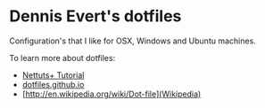 Dennis Evert's dotfiles
========

Configuration's that I like for OSX, Windows and Ubuntu machines.

To learn more about dotfiles:

* [Nettuts+ Tutorial](http://net.tutsplus.com/tutorials/tools-and-tips/setting-up-a-mac-dev-machine-from-zero-to-hero-with-dotfiles/)
* [dotfiles.github.io](http://dotfiles.github.io/)
* [http://en.wikipedia.org/wiki/Dot-file](Wikipedia)
